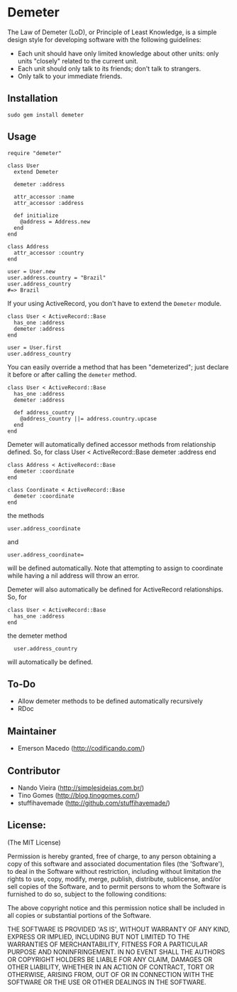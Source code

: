 Demeter
=======

The Law of Demeter (LoD), or Principle of Least Knowledge, is a simple design style for developing software with the following guidelines:

* Each unit should have only limited knowledge about other units: only units "closely" related to the current unit.
* Each unit should only talk to its friends; don't talk to strangers.
* Only talk to your immediate friends.

Installation
------------

	sudo gem install demeter

Usage
-----

	require "demeter"

	class User
	  extend Demeter

	  demeter :address

	  attr_accessor :name
	  attr_accessor :address

	  def initialize
	    @address = Address.new
	  end
	end

	class Address
	  attr_accessor :country
	end

	user = User.new
	user.address.country = "Brazil"
	user.address_country
	#=> Brazil

If your using ActiveRecord, you don't have to extend the `Demeter` module.

	class User < ActiveRecord::Base
	  has_one :address
	  demeter :address
	end

	user = User.first
	user.address_country

You can easily override a method that has been "demeterized"; just declare it before or after calling the `demeter` method.

	class User < ActiveRecord::Base
	  has_one :address
	  demeter :address

	  def address_country
	    @address_country ||= address.country.upcase
	  end
	end

Demeter will automatically defined accessor methods from relationship defined. So, for
	class User < ActiveRecord::Base
	  demeter :address
	end

	class Address < ActiveRecord::Base
	  demeter :coordinate
	end

	class Coordinate < ActiveRecord::Base
	  demeter :coordinate
	end

the methods

    user.address_coordinate

and

    user.address_coordinate=

will be defined automatically. Note that attempting to assign to coordinate
while having a nil address will throw an error.

Demeter will also automatically be defined for ActiveRecord relationships. So, for

	class User < ActiveRecord::Base
	  has_one :address
	end

the demeter method

      user.address_country 

will automatically be defined. 

To-Do
-----

* Allow demeter methods to be defined automatically recursively
* RDoc

Maintainer
----------

* Emerson Macedo (<http://codificando.com/>)

Contributor
-----------

* Nando Vieira (<http://simplesideias.com.br/>)
* Tino Gomes (<http://blog.tinogomes.com/>)
* stuffihavemade (<http://github.com/stuffihavemade/>)

License:
--------

(The MIT License)

Permission is hereby granted, free of charge, to any person obtaining
a copy of this software and associated documentation files (the
'Software'), to deal in the Software without restriction, including
without limitation the rights to use, copy, modify, merge, publish,
distribute, sublicense, and/or sell copies of the Software, and to
permit persons to whom the Software is furnished to do so, subject to
the following conditions:

The above copyright notice and this permission notice shall be
included in all copies or substantial portions of the Software.

THE SOFTWARE IS PROVIDED 'AS IS', WITHOUT WARRANTY OF ANY KIND,
EXPRESS OR IMPLIED, INCLUDING BUT NOT LIMITED TO THE WARRANTIES OF
MERCHANTABILITY, FITNESS FOR A PARTICULAR PURPOSE AND NONINFRINGEMENT.
IN NO EVENT SHALL THE AUTHORS OR COPYRIGHT HOLDERS BE LIABLE FOR ANY
CLAIM, DAMAGES OR OTHER LIABILITY, WHETHER IN AN ACTION OF CONTRACT,
TORT OR OTHERWISE, ARISING FROM, OUT OF OR IN CONNECTION WITH THE
SOFTWARE OR THE USE OR OTHER DEALINGS IN THE SOFTWARE.
